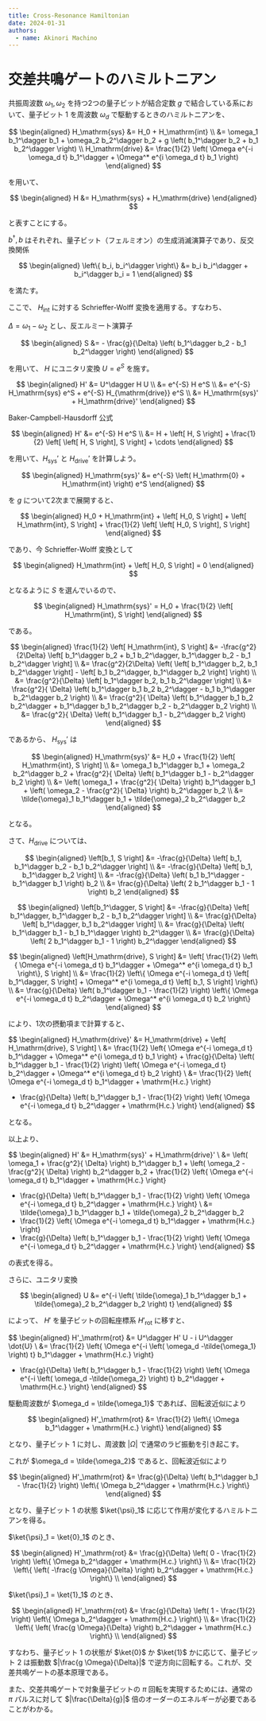 ```yaml
---
title: Cross-Resonance Hamiltonian
date: 2024-01-31
authors:
  - name: Akinori Machino
---
```


# 交差共鳴ゲートのハミルトニアン

共振周波数 $\omega_1, \omega_2$ を持つ2つの量子ビットが結合定数 $g$ で結合している系において、量子ビット 1 を周波数 $\omega_d$ で駆動するときのハミルトニアンを、

$$
\begin{aligned}
H_\mathrm{sys} &= H_0 + H_\mathrm{int}
\\
&= \omega_1 b_1^\dagger b_1 + \omega_2 b_2^\dagger b_2 + g \left( b_1^\dagger b_2 + b_1 b_2^\dagger \right)
\\
H_\mathrm{drive} &= \frac{1}{2} \left( \Omega e^{-i \omega_d t} b_1^\dagger + \Omega^* e^{i \omega_d t} b_1 \right)
\end{aligned}
$$

を用いて、

$$
\begin{aligned}
H &= H_\mathrm{sys} + H_\mathrm{drive}
\end{aligned}
$$

と表すことにする。

$b^\dagger, b$ はそれぞれ、量子ビット（フェルミオン）の生成消滅演算子であり、反交換関係

$$
\begin{aligned}
\left\{ b_i, b_i^\dagger \right\} &= b_i b_i^\dagger + b_i^\dagger b_i = 1
\end{aligned}
$$

を満たす。

ここで、 $H_\mathrm{int}$ に対する Schrieffer-Wolff 変換を適用する。すなわち、

$\Delta = \omega_1 - \omega_2$ とし、反エルミート演算子

$$
\begin{aligned}
S &= - \frac{g}{\Delta} \left( b_1^\dagger b_2 - b_1 b_2^\dagger \right)
\end{aligned}
$$

を用いて、 $H$ にユニタリ変換 $U = e^S$ を施す。

$$
\begin{aligned}
H' &= U^\dagger H U
\\
&= e^{-S} H e^S
\\
&= e^{-S} H_\mathrm{sys} e^S + e^{-S} H_{\mathrm{drive}} e^S
\\
&= H_\mathrm{sys}' + H_\mathrm{drive}'
\end{aligned}
$$

Baker-Campbell-Hausdorff 公式

$$
\begin{aligned}
H' &= e^{-S} H e^S
\\
&= H + \left[ H, S \right] + \frac{1}{2} \left[ \left[ H, S \right], S \right] + \cdots
\end{aligned}
$$

を用いて、$H_\mathrm{sys}'$ と $H_\mathrm{drive}'$ を計算しよう。

$$
\begin{aligned}
H_\mathrm{sys}' &= e^{-S} \left( H_\mathrm{0} + H_\mathrm{int} \right) e^S
\end{aligned}
$$

を $g$ について2次まで展開すると、

$$
\begin{aligned}
H_0 + H_\mathrm{int} + \left[ H_0, S \right] + \left[ H_\mathrm{int}, S \right] + \frac{1}{2} \left[ \left[ H_0, S \right], S \right]
\end{aligned}
$$

であり、今 Schrieffer-Wolff 変換として

$$
\begin{aligned}
H_\mathrm{int} + \left[ H_0, S \right] = 0
\end{aligned}
$$

となるように $S$ を選んでいるので、

$$
\begin{aligned}
H_\mathrm{sys}' = H_0 + \frac{1}{2} \left[ H_\mathrm{int}, S \right]
\end{aligned}
$$

である。

$$
\begin{aligned}
\frac{1}{2} \left[ H_\mathrm{int}, S \right] &= -\frac{g^2}{2\Delta} \left[ b_1^\dagger b_2 + b_1 b_2^\dagger, b_1^\dagger b_2 - b_1 b_2^\dagger \right]
\\
&= \frac{g^2}{2\Delta} \left(
\left[ b_1^\dagger b_2, b_1 b_2^\dagger \right] - \left[ b_1 b_2^\dagger, b_1^\dagger b_2 \right]
\right)
\\
&= \frac{g^2}{\Delta} \left[ b_1^\dagger b_2, b_1 b_2^\dagger \right]
\\
&= \frac{g^2}{ \Delta} \left( b_1^\dagger b_1 b_2 b_2^\dagger - b_1 b_1^\dagger b_2^\dagger b_2 \right)
\\
&= \frac{g^2}{ \Delta} \left( b_1^\dagger b_1 b_2 b_2^\dagger + b_1^\dagger b_1 b_2^\dagger b_2 - b_2^\dagger b_2 \right)
\\
&= \frac{g^2}{ \Delta} \left( b_1^\dagger b_1 - b_2^\dagger b_2 \right)
\end{aligned}
$$

であるから、 $H_\mathrm{sys}'$ は

$$
\begin{aligned}
H_\mathrm{sys}' &= H_0 + \frac{1}{2} \left[ H_\mathrm{int}, S \right]
\\
&= \omega_1 b_1^\dagger b_1 + \omega_2 b_2^\dagger b_2 + \frac{g^2}{ \Delta} \left( b_1^\dagger b_1 - b_2^\dagger b_2 \right)
\\
&= \left( \omega_1 + \frac{g^2}{ \Delta} \right) b_1^\dagger b_1 + \left( \omega_2 - \frac{g^2}{ \Delta} \right) b_2^\dagger b_2
\\
&= \tilde{\omega}_1 b_1^\dagger b_1 + \tilde{\omega}_2 b_2^\dagger b_2
\end{aligned}
$$

となる。

さて、$H_\mathrm{drive}$ については、

$$
\begin{aligned}
\left[b_1, S \right] &= -\frac{g}{\Delta} \left[ b_1, b_1^\dagger b_2 - b_1 b_2^\dagger \right]
\\
&= -\frac{g}{\Delta} \left[ b_1, b_1^\dagger b_2 \right]
\\
&= -\frac{g}{\Delta} \left( b_1 b_1^\dagger - b_1^\dagger b_1 \right) b_2
\\
&= \frac{g}{\Delta} \left( 2 b_1^\dagger b_1 - 1 \right) b_2
\end{aligned}
$$

$$
\begin{aligned}
\left[b_1^\dagger, S \right] &= -\frac{g}{\Delta} \left[ b_1^\dagger, b_1^\dagger b_2 - b_1 b_2^\dagger \right]
\\
&= \frac{g}{\Delta} \left[ b_1^\dagger, b_1 b_2^\dagger \right]
\\
&= \frac{g}{\Delta} \left( b_1^\dagger b_1 - b_1 b_1^\dagger \right) b_2^\dagger
\\
&= \frac{g}{\Delta} \left( 2 b_1^\dagger b_1 - 1 \right) b_2^\dagger
\end{aligned}
$$

$$
\begin{aligned}
\left[H_\mathrm{drive}, S \right] &= \left[ \frac{1}{2} \left\{ \Omega e^{-i \omega_d t} b_1^\dagger + \Omega^* e^{i \omega_d t} b_1 \right\}, S \right]
\\
&= \frac{1}{2} \left\{ \Omega e^{-i \omega_d t} \left[ b_1^\dagger, S \right] + \Omega^* e^{i \omega_d t} \left[ b_1, S \right] \right\}
\\
&= \frac{g}{\Delta} \left( b_1^\dagger b_1 - \frac{1}{2} \right) \left\{ \Omega e^{-i \omega_d t} b_2^\dagger + \Omega^* e^{i \omega_d t}  b_2 \right\}
\end{aligned}
$$

により、1次の摂動項まで計算すると、

$$
\begin{aligned}
H_\mathrm{drive}' &= H_\mathrm{drive} + \left[ H_\mathrm{drive}, S \right]
\\
&= \frac{1}{2} \left\{ \Omega e^{-i \omega_d t} b_1^\dagger + \Omega^* e^{i \omega_d t} b_1 \right\} + \frac{g}{\Delta} \left( b_1^\dagger b_1 - \frac{1}{2} \right) \left\{ \Omega e^{-i \omega_d t} b_2^\dagger + \Omega^* e^{i \omega_d t}  b_2 \right\}
\\
&= \frac{1}{2} \left\{ \Omega e^{-i \omega_d t} b_1^\dagger + \mathrm{H.c.} \right\}
+ \frac{g}{\Delta} \left( b_1^\dagger b_1 - \frac{1}{2} \right) \left\{ \Omega e^{-i \omega_d t} b_2^\dagger + \mathrm{H.c.} \right\}
\end{aligned}
$$

となる。

以上より、

$$
\begin{aligned}
H' &= H_\mathrm{sys}' + H_\mathrm{drive}'
\\
&= \left( \omega_1 + \frac{g^2}{ \Delta} \right) b_1^\dagger b_1 + \left( \omega_2 - \frac{g^2}{ \Delta} \right) b_2^\dagger b_2 + \frac{1}{2} \left\{ \Omega e^{-i \omega_d t} b_1^\dagger + \mathrm{H.c.} \right\}
+ \frac{g}{\Delta} \left( b_1^\dagger b_1 - \frac{1}{2} \right) \left\{ \Omega e^{-i \omega_d t} b_2^\dagger + \mathrm{H.c.} \right\}
\\
&= \tilde{\omega}_1 b_1^\dagger b_1 + \tilde{\omega}_2 b_2^\dagger b_2
+ \frac{1}{2} \left\{ \Omega e^{-i \omega_d t} b_1^\dagger + \mathrm{H.c.} \right\}
+ \frac{g}{\Delta} \left( b_1^\dagger b_1 - \frac{1}{2} \right) \left\{ \Omega e^{-i \omega_d t} b_2^\dagger + \mathrm{H.c.} \right\}
\end{aligned}
$$

の表式を得る。

さらに、ユニタリ変換

$$
\begin{aligned}
U &= e^{-i \left( \tilde{\omega}_1 b_1^\dagger b_1 + \tilde{\omega}_2 b_2^\dagger b_2 \right) t}
\end{aligned}
$$

によって、 $H'$ を量子ビットの回転座標系 $H'_\mathrm{rot}$ に移すと、

$$
\begin{aligned}
H'_\mathrm{rot} &= U^\dagger H' U - i U^\dagger \dot{U}
\\
&= \frac{1}{2} \left\{ \Omega e^{-i \left( \omega_d -\tilde{\omega_1} \right) t} b_1^\dagger + \mathrm{H.c.} \right\}
+ \frac{g}{\Delta} \left( b_1^\dagger b_1 - \frac{1}{2} \right) \left\{ \Omega e^{-i \left( \omega_d -\tilde{\omega_2} \right) t} b_2^\dagger + \mathrm{H.c.} \right\}
\end{aligned}
$$

駆動周波数が $\omega_d = \tilde{\omega_1}$ であれば、回転波近似により

$$
\begin{aligned}
H'_\mathrm{rot} &= \frac{1}{2} \left\{ \Omega b_1^\dagger + \mathrm{H.c.} \right\}
\end{aligned}
$$

となり、量子ビット 1 に対し、周波数 $|\Omega|$ で通常のラビ振動を引き起こす。

これが $\omega_d = \tilde{\omega_2}$ であると、回転波近似により

$$
\begin{aligned}
H'_\mathrm{rot} &= \frac{g}{\Delta} \left( b_1^\dagger b_1 - \frac{1}{2} \right) \left\{ \Omega b_2^\dagger + \mathrm{H.c.} \right\}
\end{aligned}
$$

となり、量子ビット 1 の状態 $\ket{\psi}_1$ に応じて作用が変化するハミルトニアンを得る。

$\ket{\psi}_1 = \ket{0}_1$ のとき、

$$
\begin{aligned}
H'_\mathrm{rot} &= \frac{g}{\Delta} \left( 0 - \frac{1}{2} \right) \left\{ \Omega b_2^\dagger + \mathrm{H.c.} \right\}
\\
&= \frac{1}{2} \left\{ \left( -\frac{g \Omega}{\Delta} \right) b_2^\dagger + \mathrm{H.c.} \right\}
\\
\end{aligned}
$$

$\ket{\psi}_1 = \ket{1}_1$ のとき、

$$
\begin{aligned}
H'_\mathrm{rot} &= \frac{g}{\Delta} \left( 1 - \frac{1}{2} \right) \left\{ \Omega b_2^\dagger + \mathrm{H.c.} \right\}
\\
&= \frac{1}{2} \left\{ \left( \frac{g \Omega}{\Delta} \right) b_2^\dagger + \mathrm{H.c.} \right\}
\\
\end{aligned}
$$

すなわち、量子ビット 1 の状態が $\ket{0}$ か $\ket{1}$ かに応じて、量子ビット 2 は振動数 $|\frac{g \Omega}{\Delta}|$ で逆方向に回転する。これが、交差共鳴ゲートの基本原理である。

また、交差共鳴ゲートで対象量子ビットの $\pi$ 回転を実現するためには、通常の $\pi$ パルスに対して $|\frac{\Delta}{g}|$ 倍のオーダーのエネルギーが必要であることがわかる。